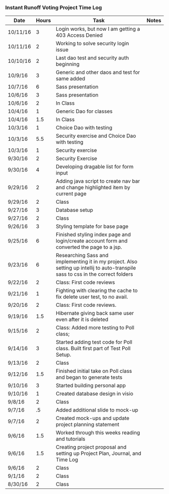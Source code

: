 ### Instant Runoff Voting Project Time Log

| Date | Hours | Task | Notes |
|------|------|-------|-------|
| 10/11/16 | 3 | Login works, but now I am getting a 403 Access Denied | |
| 10/11/16 | 2 | Working to solve security login issue | |
| 10/10/16 | 2 | Last dao test and security auth beginning | |
| 10/9/16 | 3 | Generic and other daos and test for same added | |
| 10/7/16 | 6 | Sass presentation | |
| 10/6/16 | 3 | Sass presentation | |
| 10/6/16 | 2 | In Class | |
| 10/4/16 | 1 | Generic Dao for classes | |
| 10/4/16 | 1.5 | In Class | |
| 10/3/16 | 1 | Choice Dao with testing | |
| 10/3/16 | 5.5 | Security exercise and Choice Dao with testing| |
| 10/3/16 | 1 | Security exercise | |
| 9/30/16 | 2 | Security Exercise | |
| 9/30/16 | 4 | Developing dragable list for form input | |
| 9/29/16 | 2 | Adding java script to create nav bar and change highlighted item by current page | |
| 9/29/16 | 2 | Class | |
| 9/27/16 | 3 | Database setup | |
| 9/27/16 | 2 | Class | |
| 9/26/16 | 3 | Styling template for base page | |
| 9/25/16 | 6 | Finished styling index page and login/create account form and converted the page to a jsp.
| 9/23/16 | 6 | Researching Sass and implementing it in my project. Also setting up intellij to auto-transpile sass to css in the correct folders ||
| 9/22/16 | 2 | Class: First code reviews | |
| 9/21/16 | 1 | Fighting with clearing the cache to fix delete user test, to no avail. | |
| 9/20/16 | 2 | Class: First code reviews. ||
| 9/19/16 | 1.5 | Hibernate giving back same user even after it is deleted ||
| 9/15/16 | 2 | Class: Added more testing to Poll class; | |
| 9/14/16 | 3 | Started adding test code for Poll class. Built first part of Test Poll Setup. |
| 9/13/16 | 2 | Class | |
| 9/12/16 | 1.5 | Finished initial take on Poll class and began to generate tests | |
| 9/10/16 | 3 | Started building personal app | |
| 9/10/16 | 1 | Created database design in visio | |
| 9/8/16 | 2 | Class | |
| 9/7/16 | .5 | Added additional slide to mock-up | |
| 9/7/16 | 2 | Created mock-ups and update project planning statement | |
| 9/6/16 | 1.5 | Worked through this weeks reading and tutorials | |
| 9/6/16 | 1.5 | Creating project proposal and setting up Project Plan, Journal, and Time Log | |
| 9/6/16 | 2 | Class | |
| 9/1/16 | 2 | Class | |
| 8/30/16 | 2 | Class | |
